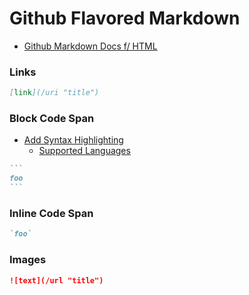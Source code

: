 # Github Flavored Markdown

- [Github Markdown Docs f/ HTML](https://github.github.com/gfm/ "GFM")

### Links
    
```markdown
[link](/uri "title")
```

### Block Code Span
- [Add Syntax Highlighting](https://docs.github.com/en/get-started/writing-on-github/working-with-advanced-formatting/creating-and-highlighting-code-blocks#syntax-highlighting)
    - [Supported Languages](https://github.com/github-linguist/linguist/blob/master/lib/linguist/languages.yml)
~~~markdown
```
foo
```
~~~

### Inline Code Span
```markdown
`foo`
```


### Images
```markdown
![text](/url "title")
```